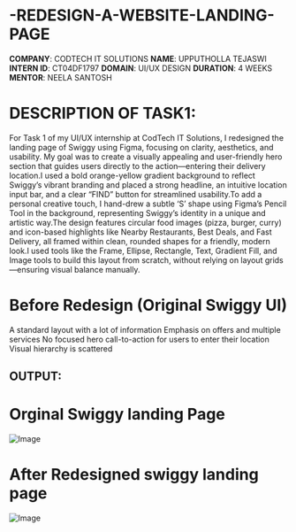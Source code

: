 # -REDESIGN-A-WEBSITE-LANDING-PAGE

 **COMPANY**: CODTECH IT SOLUTIONS
 **NAME**: UPPUTHOLLA TEJASWI
 **INTERN ID**: CT04DF1797
 **DOMAIN**: UI/UX DESIGN
 **DURATION**: 4 WEEKS
 **MENTOR**: NEELA SANTOSH
 
# DESCRIPTION OF TASK1:
For Task 1 of my UI/UX internship at CodTech IT Solutions, I redesigned the landing page of Swiggy using Figma, focusing on clarity, aesthetics, and usability. My goal was to create a visually appealing and user-friendly hero section that guides users directly to the action—entering their delivery location.I used a bold orange-yellow gradient background to reflect Swiggy’s vibrant branding and placed a strong headline, an intuitive location input bar, and a clear “FIND” button for streamlined usability.To add a personal creative touch, I hand-drew a subtle ‘S’ shape using Figma’s Pencil Tool in the background, representing Swiggy’s identity in a unique and artistic way.The design features circular food images (pizza, burger, curry) and icon-based highlights like Nearby Restaurants, Best Deals, and Fast Delivery, all framed within clean, rounded shapes for a friendly, modern look.I used tools like the Frame, Ellipse, Rectangle, Text, Gradient Fill, and Image tools to build this layout from scratch, without relying on layout grids—ensuring visual balance manually.
# Before Redesign (Original Swiggy UI)
A standard layout with a lot of information
Emphasis on offers and multiple services
No focused hero call-to-action for users to enter their location
Visual hierarchy is scattered
## OUTPUT:
# Orginal Swiggy landing Page
![Image](https://github.com/user-attachments/assets/95cdffa5-eab3-4fa0-bf9f-351191ed2115)
# After Redesigned swiggy landing page
![Image](https://github.com/user-attachments/assets/915fca74-58a7-43a4-bfc3-166764c71694)


